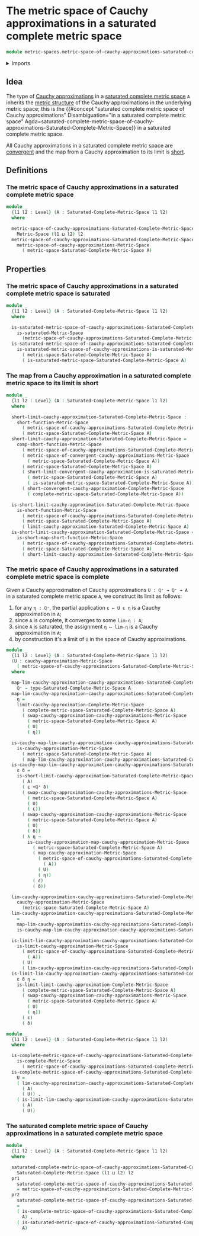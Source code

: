 # The metric space of Cauchy approximations in a saturated complete metric space

```agda
module metric-spaces.metric-space-of-cauchy-approximations-saturated-complete-metric-spaces where
```

<details><summary>Imports</summary>

```agda
open import elementary-number-theory.positive-rational-numbers

open import foundation.dependent-pair-types
open import foundation.function-types
open import foundation.universe-levels

open import metric-spaces.cauchy-approximations-metric-spaces
open import metric-spaces.complete-metric-spaces
open import metric-spaces.convergent-cauchy-approximations-metric-spaces
open import metric-spaces.dependent-products-metric-spaces
open import metric-spaces.metric-space-of-cauchy-approximations-complete-metric-spaces
open import metric-spaces.metric-space-of-cauchy-approximations-metric-spaces
open import metric-spaces.metric-space-of-convergent-cauchy-approximations-metric-spaces
open import metric-spaces.metric-spaces
open import metric-spaces.saturated-complete-metric-spaces
open import metric-spaces.saturated-metric-spaces
open import metric-spaces.short-functions-metric-spaces
open import metric-spaces.subspaces-metric-spaces
```

</details>

## Idea

The type of
[Cauchy approximations](metric-spaces.cauchy-approximations-metric-spaces.md) in
a
[saturated complete metric space](metric-spaces.saturated-complete-metric-spaces.md)
`A` inherits the
[metric structure](metric-spaces.metric-space-of-cauchy-approximations-metric-spaces.md)
of the Cauchy approximations in the underlying metric space; this is the
{{#concept "saturated complete metric space of Cauchy approximations" Disambiguation="in a saturated complete metric space" Agda=saturated-complete-metric-space-of-cauchy-approximations-Saturated-Complete-Metric-Space}}
in a saturated complete metric space.

All Cauchy approximations in a saturated complete metric space are
[convergent](metric-spaces.convergent-cauchy-approximations-metric-spaces.md)
and the map from a Cauchy approximation to its limit is
[short](metric-spaces.short-functions-metric-spaces.md).

## Definitions

### The metric space of Cauchy approximations in a saturated complete metric space

```agda
module _
  {l1 l2 : Level} (A : Saturated-Complete-Metric-Space l1 l2)
  where

  metric-space-of-cauchy-approximations-Saturated-Complete-Metric-Space :
    Metric-Space (l1 ⊔ l2) l2
  metric-space-of-cauchy-approximations-Saturated-Complete-Metric-Space =
    metric-space-of-cauchy-approximations-Metric-Space
      ( metric-space-Saturated-Complete-Metric-Space A)
```

## Properties

### The metric space of Cauchy approximations in a saturated complete metric space is saturated

```agda
module _
  {l1 l2 : Level} (A : Saturated-Complete-Metric-Space l1 l2)
  where

  is-saturated-metric-space-of-cauchy-approximations-Saturated-Complete-Metric-Space :
    is-saturated-Metric-Space
      (metric-space-of-cauchy-approximations-Saturated-Complete-Metric-Space A)
  is-saturated-metric-space-of-cauchy-approximations-Saturated-Complete-Metric-Space =
    is-saturated-metric-space-of-cauchy-approximations-is-saturated-Metric-Space
      ( metric-space-Saturated-Complete-Metric-Space A)
      ( is-saturated-metric-space-Saturated-Complete-Metric-Space A)
```

### The map from a Cauchy approximation in a saturated complete metric space to its limit is short

```agda
module _
  {l1 l2 : Level} (A : Saturated-Complete-Metric-Space l1 l2)
  where

  short-limit-cauchy-approximation-Saturated-Complete-Metric-Space :
    short-function-Metric-Space
      ( metric-space-of-cauchy-approximations-Saturated-Complete-Metric-Space A)
      ( metric-space-Saturated-Complete-Metric-Space A)
  short-limit-cauchy-approximation-Saturated-Complete-Metric-Space =
    comp-short-function-Metric-Space
      ( metric-space-of-cauchy-approximations-Saturated-Complete-Metric-Space A)
      ( metric-space-of-convergent-cauchy-approximations-Metric-Space
        ( metric-space-Saturated-Complete-Metric-Space A))
      ( metric-space-Saturated-Complete-Metric-Space A)
      ( short-limit-convergent-cauchy-approximation-is-saturated-Metric-Space
        ( metric-space-Saturated-Complete-Metric-Space A)
        ( is-saturated-metric-space-Saturated-Complete-Metric-Space A))
      ( short-convergent-cauchy-approximation-Complete-Metric-Space
        ( complete-metric-space-Saturated-Complete-Metric-Space A))

  is-short-limit-cauchy-approximation-Saturated-Complete-Metric-Space :
    is-short-function-Metric-Space
      ( metric-space-of-cauchy-approximations-Saturated-Complete-Metric-Space A)
      ( metric-space-Saturated-Complete-Metric-Space A)
      ( limit-cauchy-approximation-Saturated-Complete-Metric-Space A)
  is-short-limit-cauchy-approximation-Saturated-Complete-Metric-Space =
    is-short-map-short-function-Metric-Space
      ( metric-space-of-cauchy-approximations-Saturated-Complete-Metric-Space A)
      ( metric-space-Saturated-Complete-Metric-Space A)
      ( short-limit-cauchy-approximation-Saturated-Complete-Metric-Space)
```

### The metric space of Cauchy approximations in a saturated complete metric space is complete

Given a Cauchy approximation of Cauchy approximations `U : ℚ⁺ → ℚ⁺ → A` in a
saturated complete metric space `A`, we construct its limit as follows:

1. for any `η : ℚ⁺`, the partial application `ε ↦ U ε η` is a Cauchy
   approximation in `A`;
2. since `A` is complete, it converges to some `lim-η : A`;
3. since `A` is saturated, the assignment `η ↦ lim-η` is a Cauchy approximation
   in `A`;
4. by construction it's a limit of `U` in the space of Cauchy approximations.

```agda
module _
  {l1 l2 : Level} (A : Saturated-Complete-Metric-Space l1 l2)
  (U : cauchy-approximation-Metric-Space
    ( metric-space-of-cauchy-approximations-Saturated-Complete-Metric-Space A))
  where

  map-lim-cauchy-approximation-cauchy-approximations-Saturated-Complete-Metric-Space :
    ℚ⁺ → type-Saturated-Complete-Metric-Space A
  map-lim-cauchy-approximation-cauchy-approximations-Saturated-Complete-Metric-Space
    η =
    limit-cauchy-approximation-Complete-Metric-Space
      ( complete-metric-space-Saturated-Complete-Metric-Space A)
      ( swap-cauchy-approximation-cauchy-approximations-Metric-Space
        ( metric-space-Saturated-Complete-Metric-Space A)
        ( U)
        ( η))

  is-cauchy-map-lim-cauchy-approximation-cauchy-approximations-Saturated-Complete-Metric-Space :
    is-cauchy-approximation-Metric-Space
      ( metric-space-Saturated-Complete-Metric-Space A)
      ( map-lim-cauchy-approximation-cauchy-approximations-Saturated-Complete-Metric-Space)
  is-cauchy-map-lim-cauchy-approximation-cauchy-approximations-Saturated-Complete-Metric-Space
    ε δ =
    is-short-limit-cauchy-approximation-Saturated-Complete-Metric-Space
      ( A)
      ( ε +ℚ⁺ δ)
      ( swap-cauchy-approximation-cauchy-approximations-Metric-Space
        ( metric-space-Saturated-Complete-Metric-Space A)
        ( U)
        ( ε))
      ( swap-cauchy-approximation-cauchy-approximations-Metric-Space
        ( metric-space-Saturated-Complete-Metric-Space A)
        ( U)
        ( δ))
      ( λ η →
        is-cauchy-approximation-map-cauchy-approximation-Metric-Space
          ( metric-space-Saturated-Complete-Metric-Space A)
          ( map-cauchy-approximation-Metric-Space
            ( metric-space-of-cauchy-approximations-Saturated-Complete-Metric-Space
              ( A))
            ( U)
            ( η))
          ( ε)
          ( δ))

  lim-cauchy-approximation-cauchy-approximations-Saturated-Complete-Metric-Space :
    cauchy-approximation-Metric-Space
      (metric-space-Saturated-Complete-Metric-Space A)
  lim-cauchy-approximation-cauchy-approximations-Saturated-Complete-Metric-Space
    =
    map-lim-cauchy-approximation-cauchy-approximations-Saturated-Complete-Metric-Space ,
    is-cauchy-map-lim-cauchy-approximation-cauchy-approximations-Saturated-Complete-Metric-Space

  is-limit-lim-cauchy-approximation-cauchy-approximations-Saturated-Complete-Metric-Space :
    is-limit-cauchy-approximation-Metric-Space
      ( metric-space-of-cauchy-approximations-Saturated-Complete-Metric-Space
        ( A))
      ( U)
      ( lim-cauchy-approximation-cauchy-approximations-Saturated-Complete-Metric-Space)
  is-limit-lim-cauchy-approximation-cauchy-approximations-Saturated-Complete-Metric-Space
    ε δ η =
    is-limit-limit-cauchy-approximation-Complete-Metric-Space
      ( complete-metric-space-Saturated-Complete-Metric-Space A)
      ( swap-cauchy-approximation-cauchy-approximations-Metric-Space
        ( metric-space-Saturated-Complete-Metric-Space A)
        ( U)
        ( η))
      ( ε)
      ( δ)
```

```agda
module _
  {l1 l2 : Level} (A : Saturated-Complete-Metric-Space l1 l2)
  where

  is-complete-metric-space-of-cauchy-approximations-Saturated-Complete-Metric-Space :
    is-complete-Metric-Space
      ( metric-space-of-cauchy-approximations-Saturated-Complete-Metric-Space A)
  is-complete-metric-space-of-cauchy-approximations-Saturated-Complete-Metric-Space
    U =
    ( lim-cauchy-approximation-cauchy-approximations-Saturated-Complete-Metric-Space
      ( A)
      ( U)) ,
    ( is-limit-lim-cauchy-approximation-cauchy-approximations-Saturated-Complete-Metric-Space
      ( A)
      ( U))
```

### The saturated complete metric space of Cauchy approximations in a saturated complete metric space

```agda
module _
  {l1 l2 : Level} (A : Saturated-Complete-Metric-Space l1 l2)
  where

  saturated-complete-metric-space-of-cauchy-approximations-Saturated-Complete-Metric-Space :
    Saturated-Complete-Metric-Space (l1 ⊔ l2) l2
  pr1
    saturated-complete-metric-space-of-cauchy-approximations-Saturated-Complete-Metric-Space
    = metric-space-of-cauchy-approximations-Saturated-Complete-Metric-Space A
  pr2
    saturated-complete-metric-space-of-cauchy-approximations-Saturated-Complete-Metric-Space
    =
    ( is-complete-metric-space-of-cauchy-approximations-Saturated-Complete-Metric-Space
      A) ,
    ( is-saturated-metric-space-of-cauchy-approximations-Saturated-Complete-Metric-Space
      A)
```
